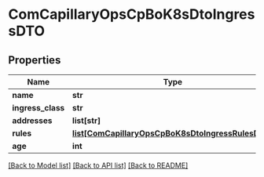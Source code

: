 # ComCapillaryOpsCpBoK8sDtoIngressDTO

## Properties
Name | Type | Description | Notes
------------ | ------------- | ------------- | -------------
**name** | **str** |  | [optional] 
**ingress_class** | **str** |  | [optional] 
**addresses** | **list[str]** |  | [optional] 
**rules** | [**list[ComCapillaryOpsCpBoK8sDtoIngressRulesDTO]**](ComCapillaryOpsCpBoK8sDtoIngressRulesDTO.md) |  | [optional] 
**age** | **int** |  | [optional] 

[[Back to Model list]](../README.md#documentation-for-models) [[Back to API list]](../README.md#documentation-for-api-endpoints) [[Back to README]](../README.md)

